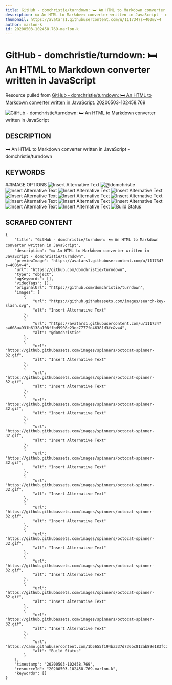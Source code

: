 ```yaml
---
title: GitHub - domchristie/turndown: 🛏 An HTML to Markdown converter written in JavaScript
description: 🛏 An HTML to Markdown converter written in JavaScript - domchristie/turndown
thumbnail: https://avatars1.githubusercontent.com/u/111734?s=400&v=4
author: marlon-k
id: 20200503-102458.769-marlon-k
---
```

# GitHub - domchristie/turndown: 🛏 An HTML to Markdown converter written in JavaScript
Resource pulled from [GitHub - domchristie/turndown: 🛏 An HTML to Markdown converter written in JavaScript](https://github.com/domchristie/turndown).
20200503-102458.769

![GitHub - domchristie/turndown: 🛏 An HTML to Markdown converter written in JavaScript](https://avatars1.githubusercontent.com/u/111734?s=400&v=4)

## DESCRIPTION
🛏 An HTML to Markdown converter written in JavaScript - domchristie/turndown

## KEYWORDS




##IMAGE OPTIONS
![Insert Alternative Text](https://github.githubassets.com/images/search-key-slash.svg)
![@domchristie](https://avatars1.githubusercontent.com/u/111734?s=60&u=931b6138a108ffbd9908c23ec7777fe46381d3fc&v=4)
![Insert Alternative Text](https://github.githubassets.com/images/spinners/octocat-spinner-32.gif)
![Insert Alternative Text](https://github.githubassets.com/images/spinners/octocat-spinner-32.gif)
![Insert Alternative Text](https://github.githubassets.com/images/spinners/octocat-spinner-32.gif)
![Insert Alternative Text](https://github.githubassets.com/images/spinners/octocat-spinner-32.gif)
![Insert Alternative Text](https://github.githubassets.com/images/spinners/octocat-spinner-32.gif)
![Insert Alternative Text](https://github.githubassets.com/images/spinners/octocat-spinner-32.gif)
![Insert Alternative Text](https://github.githubassets.com/images/spinners/octocat-spinner-32.gif)
![Insert Alternative Text](https://github.githubassets.com/images/spinners/octocat-spinner-32.gif)
![Insert Alternative Text](https://github.githubassets.com/images/spinners/octocat-spinner-32.gif)
![Insert Alternative Text](https://github.githubassets.com/images/spinners/octocat-spinner-32.gif)
![Insert Alternative Text](https://github.githubassets.com/images/spinners/octocat-spinner-32.gif)
![Build Status](https://camo.githubusercontent.com/1b5655f194ba337d736bc812ab89e183fc247f5a/68747470733a2f2f7472617669732d63692e6f72672f646f6d63687269737469652f7475726e646f776e2e7376673f6272616e63683d6d6173746572)

## SCRAPED CONTENT
```
{
    "title": "GitHub - domchristie/turndown: 🛏 An HTML to Markdown converter written in JavaScript",
    "description": "🛏 An HTML to Markdown converter written in JavaScript - domchristie/turndown",
    "previewImage": "https://avatars1.githubusercontent.com/u/111734?s=400&v=4",
    "url": "https://github.com/domchristie/turndown",
    "type": "object",
    "ogKeywords": [],
    "videoTags": [],
    "originalUrl": "https://github.com/domchristie/turndown",
    "images": [
        {
            "url": "https://github.githubassets.com/images/search-key-slash.svg",
            "alt": "Insert Alternative Text"
        },
        {
            "url": "https://avatars1.githubusercontent.com/u/111734?s=60&u=931b6138a108ffbd9908c23ec7777fe46381d3fc&v=4",
            "alt": "@domchristie"
        },
        {
            "url": "https://github.githubassets.com/images/spinners/octocat-spinner-32.gif",
            "alt": "Insert Alternative Text"
        },
        {
            "url": "https://github.githubassets.com/images/spinners/octocat-spinner-32.gif",
            "alt": "Insert Alternative Text"
        },
        {
            "url": "https://github.githubassets.com/images/spinners/octocat-spinner-32.gif",
            "alt": "Insert Alternative Text"
        },
        {
            "url": "https://github.githubassets.com/images/spinners/octocat-spinner-32.gif",
            "alt": "Insert Alternative Text"
        },
        {
            "url": "https://github.githubassets.com/images/spinners/octocat-spinner-32.gif",
            "alt": "Insert Alternative Text"
        },
        {
            "url": "https://github.githubassets.com/images/spinners/octocat-spinner-32.gif",
            "alt": "Insert Alternative Text"
        },
        {
            "url": "https://github.githubassets.com/images/spinners/octocat-spinner-32.gif",
            "alt": "Insert Alternative Text"
        },
        {
            "url": "https://github.githubassets.com/images/spinners/octocat-spinner-32.gif",
            "alt": "Insert Alternative Text"
        },
        {
            "url": "https://github.githubassets.com/images/spinners/octocat-spinner-32.gif",
            "alt": "Insert Alternative Text"
        },
        {
            "url": "https://github.githubassets.com/images/spinners/octocat-spinner-32.gif",
            "alt": "Insert Alternative Text"
        },
        {
            "url": "https://github.githubassets.com/images/spinners/octocat-spinner-32.gif",
            "alt": "Insert Alternative Text"
        },
        {
            "url": "https://camo.githubusercontent.com/1b5655f194ba337d736bc812ab89e183fc247f5a/68747470733a2f2f7472617669732d63692e6f72672f646f6d63687269737469652f7475726e646f776e2e7376673f6272616e63683d6d6173746572",
            "alt": "Build Status"
        }
    ],
    "timestamp": "20200503-102458.769",
    "resourceId": "20200503-102458.769-marlon-k",
    "keywords": []
}
```
